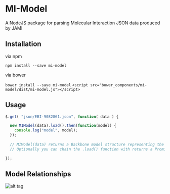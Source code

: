 # MI-Model

A NodeJS package for parsing Molecular Interaction JSON data produced by JAMI

## Installation

via npm

`npm install --save mi-model`

via bower

`bower install --save mi-model`
`<script src="bower_components/mi-model/dist/mi-model.js"></script>`

## Usage

```javascript
$.get( "json/EBI-9082861.json", function( data ) {

  new MIModel(data).load().then(function(model) {
    console.log("model", model);
  });
  
  // MIModel(data) returns a Backbone model structure representing the JAMI JSON.
  // Optionally you can chain the .load() function with returns a Promise to fetch sequence lengths from uniprot.

});
```

## Model Relationships

![alt tag](https://rawgit.com/joshkh/model/master/img/mi-model-er-diagram.svg)
